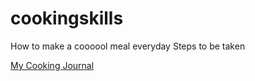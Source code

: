 # cookingskills
How to make a coooool meal everyday
Steps to be taken 

[My Cooking Journal](https://github.com/acidtone/cooking-journal)